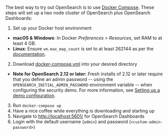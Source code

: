 The best way to try out OpenSearch is to use [Docker Compose](https://docs.docker.com/compose/install/). These steps will set up a two node cluster of OpenSearch plus OpenSearch Dashboards:

1. Set up your Docker host environment 
  - **macOS & Windows**: In Docker _Preferences_ > _Resources_, set RAM to at least 4 GB.
  - **Linux**: Ensure `vm.max_map_count` is set to at least 262144 as per the [documentation](/docs/opensearch/install/important-settings/).
2. Download [docker-compose.yml](/samples/docker-compose.yml) into your desired directory
  - **Note for OpenSearch 2.12 or later:**
    Fresh installs of 2.12 or later require that you define an admin password -- using the `OPENSEARCH_INITIAL_ADMIN_PASSWORD` environment variable -- when configuring the security demo. For more information, see [Setting up a demo configuration](https://opensearch.org/docs/latest/security/configuration/demo-configuration/).
3. Run `docker-compose up`
4. Have a nice coffee while everything is downloading and starting up
5. Navigate to [http://localhost:5601/](http://localhost:5601) for OpenSearch Dashboards
6. Login with the default username (`admin`) and password (`<custom-admin-password>`)
